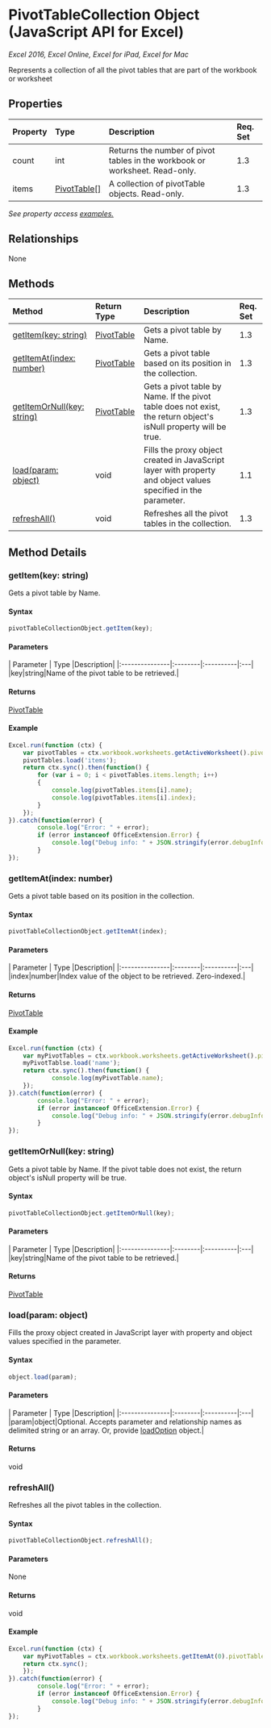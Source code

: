 # PivotTableCollection Object (JavaScript API for Excel)

_Excel 2016, Excel Online, Excel for iPad, Excel for Mac_

Represents a collection of all the pivot tables that are part of the workbook or worksheet

## Properties

| Property	   | Type	|Description| Req. Set|
|:---------------|:--------|:----------|:----|
|count|int|Returns the number of pivot tables in the workbook or worksheet. Read-only.|1.3||
|items|[PivotTable[]](pivottable.md)|A collection of pivotTable objects. Read-only.|1.3||

_See property access [examples.](#property-access-examples)_

## Relationships
None


## Methods

| Method		   | Return Type	|Description| Req. Set|
|:---------------|:--------|:----------|:----|
|[getItem(key: string)](#getitemkey-string)|[PivotTable](pivottable.md)|Gets a pivot table by Name.|1.3|
|[getItemAt(index: number)](#getitematindex-number)|[PivotTable](pivottable.md)|Gets a pivot table based on its position in the collection.|1.3|
|[getItemOrNull(key: string)](#getitemornullkey-string)|[PivotTable](pivottable.md)|Gets a pivot table by Name. If the pivot table does not exist, the return object's isNull property will be true.|1.3|
|[load(param: object)](#loadparam-object)|void|Fills the proxy object created in JavaScript layer with property and object values specified in the parameter.|1.1|
|[refreshAll()](#refreshall)|void|Refreshes all the pivot tables in the collection.|1.3|

## Method Details


### getItem(key: string)
Gets a pivot table by Name.

#### Syntax
```js
pivotTableCollectionObject.getItem(key);
```

#### Parameters
| Parameter	   | Type	|Description|
|:---------------|:--------|:----------|:---|
|key|string|Name of the pivot table to be retrieved.|

#### Returns
[PivotTable](pivottable.md)

#### Example
```js
Excel.run(function (ctx) { 
    var pivotTables = ctx.workbook.worksheets.getActiveWorksheet().pivotTables;
    pivotTables.load('items');
    return ctx.sync().then(function() {
        for (var i = 0; i < pivotTables.items.length; i++)
        {
            console.log(pivotTables.items[i].name);
            console.log(pivotTables.items[i].index);
        }
    });
}).catch(function(error) {
        console.log("Error: " + error);
        if (error instanceof OfficeExtension.Error) {
            console.log("Debug info: " + JSON.stringify(error.debugInfo));
        }
});
```


### getItemAt(index: number)
Gets a pivot table based on its position in the collection.

#### Syntax
```js
pivotTableCollectionObject.getItemAt(index);
```

#### Parameters
| Parameter	   | Type	|Description|
|:---------------|:--------|:----------|:---|
|index|number|Index value of the object to be retrieved. Zero-indexed.|

#### Returns
[PivotTable](pivottable.md)

#### Example
```js
Excel.run(function (ctx) {  
    var myPivotTables = ctx.workbook.worksheets.getActiveWorksheet().pivotTables.getItemAt(0);
    myPivotTablse.load('name');
    return ctx.sync().then(function() {
            console.log(myPivotTable.name);
    });
}).catch(function(error) {
        console.log("Error: " + error);
        if (error instanceof OfficeExtension.Error) {
            console.log("Debug info: " + JSON.stringify(error.debugInfo));
        }
});
```

### getItemOrNull(key: string)
Gets a pivot table by Name. If the pivot table does not exist, the return object's isNull property will be true.

#### Syntax
```js
pivotTableCollectionObject.getItemOrNull(key);
```

#### Parameters
| Parameter	   | Type	|Description|
|:---------------|:--------|:----------|:---|
|key|string|Name of the pivot table to be retrieved.|

#### Returns
[PivotTable](pivottable.md)

### load(param: object)
Fills the proxy object created in JavaScript layer with property and object values specified in the parameter.

#### Syntax
```js
object.load(param);
```

#### Parameters
| Parameter	   | Type	|Description|
|:---------------|:--------|:----------|:---|
|param|object|Optional. Accepts parameter and relationship names as delimited string or an array. Or, provide [loadOption](loadoption.md) object.|

#### Returns
void

### refreshAll()
Refreshes all the pivot tables in the collection.

#### Syntax
```js
pivotTableCollectionObject.refreshAll();
```

#### Parameters
None

#### Returns
void

#### Example
```js
Excel.run(function (ctx) { 
    var myPivotTables = ctx.workbook.worksheets.getItemAt(0).pivotTables.refreshAll();
    return ctx.sync(); 
    });
}).catch(function(error) {
        console.log("Error: " + error);
        if (error instanceof OfficeExtension.Error) {
            console.log("Debug info: " + JSON.stringify(error.debugInfo));
        }
});
```
